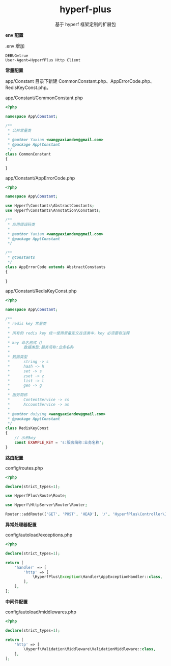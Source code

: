 <h1 align="center">
    hyperf-plus
</h1>

<p align="center">
    基于 hyperf 框架定制的扩展包
</p>

**env 配置**  

.env 增加  

```
DEBUG=true
User-Agent=HyperfPlus Http Client
```

**常量配置**  

app/Constant 目录下新建 CommonConstant.php、AppErrorCode.php、RedisKeyConst.php。  

app/Constant/CommonConstant.php  

```php
<?php

namespace App\Constant;

/**
 * 公共常量类
 *
 * @author Yaxian <wangyaxiandev@gmail.com>
 * @package App\Constant
 */
class CommonConstant
{

}
```

app/Constant/AppErrorCode.php 

```php
<?php

namespace App\Constant;

use Hyperf\Constants\AbstractConstants;
use Hyperf\Constants\Annotation\Constants;

/**
 * 应用错误码类
 *
 * @author Yaxian <wangyaxiandev@gmail.com>
 * @package App\Constant
 */

/**
 * @Constants
 */
class AppErrorCode extends AbstractConstants
{
    
}
```

app/Constant/RedisKeyConst.php

```php
<?php

namespace App\Constant;

/**
 * redis key 常量类
 *
 * 所有的 redis key 统一使用常量定义在该类中，key 必须要有注释
 *
 * key 命名格式（）
 *      数据类型:服务简称:业务名称
 *
 * 数据类型
 *      string -> s
 *      hash -> h
 *      set -> s
 *      zset -> z
 *      list -> l
 *      geo -> g
 *
 * 服务简称
 *      ContentService -> cs
 *      AccountService -> as
 *
 * @author duiying <wangyaxiandev@gmail.com>
 * @package App\Constant
 */
class RedisKeyConst
{
    // 示例key
    const EXAMPLE_KEY = 's:服务简称:业务名称';
}
```

**路由配置**  

config/routes.php  

```php
<?php

declare(strict_types=1);

use HyperfPlus\Route\Route;

use Hyperf\HttpServer\Router\Router;

Router::addRoute(['GET', 'POST', 'HEAD'], '/', 'HyperfPlus\Controller\IndexController@handle');
```

**异常处理器配置**  

config/autoload/exceptions.php  

```php
<?php

declare(strict_types=1);

return [
    'handler' => [
        'http' => [
            \HyperfPlus\Exception\Handler\AppExceptionHandler::class,
        ],
    ],
];
```

**中间件配置**  

config/autoload/middlewares.php  

```php
<?php

declare(strict_types=1);

return [
    'http' => [
        \Hyperf\Validation\Middleware\ValidationMiddleware::class,
    ],
];
```


